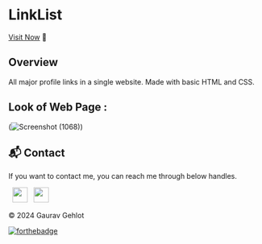 # LinkList

[Visit Now](https://GauravGehlot.in) 🚀

## Overview

All major profile links in a single website.
Made with basic HTML and CSS.


## Look of Web Page  :
(![Screenshot (1068)](https://github.com/GehlotGaurav/Link_List/assets/75985096/54d37b90-2ec7-4630-b17a-9bb6be8fbba6))



<h2>📬 Contact</h2>

If you want to contact me, you can reach me through below handles.

&nbsp;&nbsp;<a href="https://www.linkedin.com/in/gauravgehlot/"><img src="https://www.felberpr.com/wp-content/uploads/linkedin-logo.png" width="30"></img></a>
&nbsp;&nbsp;<a href="https://www.linkedin.com/in/gauravgehlot/"><img src="![link (1)](https://github.com/GehlotGaurav/Link_List/assets/75985096/930585be-e66f-4c6b-82e1-18124c6a5cae)" width="30"></img></a>


© 2024 Gaurav Gehlot


[![forthebadge](https://forthebadge.com/images/badges/built-with-love.svg)](https://forthebadge.com)
